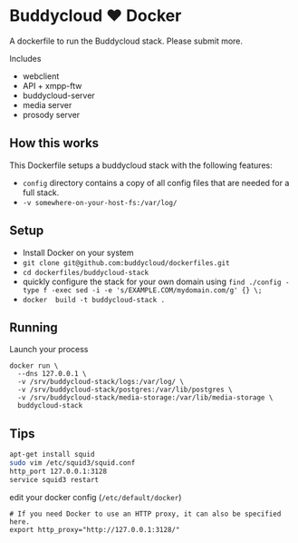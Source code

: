 Buddycloud ♥ Docker
===================

A dockerfile to run the Buddycloud stack. 
Please submit more.

Includes
* webclient
* API + xmpp-ftw
* buddycloud-server
* media server
* prosody server

## How this works

This Dockerfile setups a buddycloud stack with the following features:
* `config` directory contains a copy of all config files that are needed for a full stack.
* `-v somewhere-on-your-host-fs:/var/log/`

## Setup

* Install Docker on your system
* `git clone git@github.com:buddycloud/dockerfiles.git`
* `cd dockerfiles/buddycloud-stack`
* quickly configure the stack for your own domain using `find ./config -type f -exec sed -i -e 's/EXAMPLE.COM/mydomain.com/g' {} \;`
* `docker  build -t buddycloud-stack .`

## Running

Launch your process
```
docker run \
  --dns 127.0.0.1 \
  -v /srv/buddycloud-stack/logs:/var/log/ \
  -v /srv/buddycloud-stack/postgres:/var/lib/postgres \
  -v /srv/buddycloud-stack/media-storage:/var/lib/media-storage \
  buddycloud-stack
```

## Tips

```bash
apt-get install squid
sudo vim /etc/squid3/squid.conf
http_port 127.0.0.1:3128
service squid3 restart 
```

edit your docker config (`/etc/default/docker`)

```
# If you need Docker to use an HTTP proxy, it can also be specified here.
export http_proxy="http://127.0.0.1:3128/"
```
